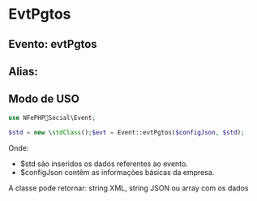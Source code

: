 # EvtPgtos

## Evento: evtPgtos

## Alias: 


## Modo de USO

```php
use NFePHPSocial\Event;

$std = new \stdClass();$evt = Event::evtPgtos($configJson, $std);
```

Onde:
- $std são inseridos os dados referentes ao evento.
- $configJson contêm as informações básicas da empresa.

A classe pode retornar: string XML, string JSON ou array com os dados
